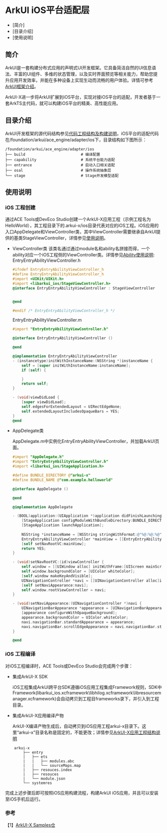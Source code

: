 # ArkUI iOS平台适配层

-   [简介]
-   [目录介绍]
-   [使用说明]

## 简介

ArkUI是一套构建分布式应用的声明式UI开发框架。它具备简洁自然的UI信息语法、丰富的UI组件、多维的状态管理，以及实时界面预览等相关能力，帮助您提升应用开发效率，并能在多种设备上实现生动而流畅的用户体验。详情可参考[ArkUI框架介绍](https://gitee.com/openharmony/docs/blob/master/zh-cn/application-dev/ui/arkui-overview.md)。

ArkUI-X进一步将ArkUI扩展到iOS平台，实现对接iOS平台的适配，开发者基于一套ArkTS主代码，就可以构建iOS平台的精美、高性能应用。

## 目录介绍

ArkUI开发框架的源代码结构参见[代码工程结构及构建说明](https://gitcode.com/arkui-x/docs/blob/master/zh-cn/framework-dev/quick-start/project-structure-guide.md)，iOS平台的适配代码在/foundation/arkui/ace\_engine/adapter/ios下，目录结构如下图所示：

```
/foundation/arkui/ace_engine/adapter/ios
├── build                         # 编译配置
├── capability                    # 系统平台能力适配
├── entrance                      # 启动入口相关适配
├── osal                          # 操作系统抽象层
└── stage                         # Stage开发模型适配
```

## 使用说明

### iOS 工程创建

通过ACE Tools或DevEco Studio创建一个ArkUI-X应用工程（示例工程名为HelloWorld），其工程目录下的.arkui-x/ios目录代表对应的iOS工程。iOS应用的入口AppDelegate和ViewController类，其中ViewController需要继承自ArkUI提供的基类StageViewController，详情参见[使用说明](https://gitcode.com/arkui-x/docs/tree/master/zh-cn/application-dev/reference/arkui-for-ios)。

* ViewController类
该类名通过通过module名和ability名拼接而得，一个ability对应一个iOS工程侧的ViewController类。详情参见[Ability使用说明](https://gitcode.com/arkui-x/docs/blob/master/zh-cn/application-dev/quick-start/start-with-ability-on-ios.md):\
EntryEntryAbilityViewController.h 
    ``` objective-c
    #ifndef EntryEntryAbilityViewController_h
    #define EntryEntryAbilityViewController_h
    #import <UIKit/UIKit.h>
    #import <libarkui_ios/StageViewController.h>
    @interface EntryEntryAbilityViewController : StageViewController


    @end

    #endif /* EntryEntryAbilityViewController_h */
    ```
    EntryEntryAbilityViewController.m
    ``` objective-c
    #import "EntryEntryAbilityViewController.h"

    @interface EntryEntryAbilityViewController ()

    @end

    @implementation EntryEntryAbilityViewController
    - (instancetype)initWithInstanceName:(NSString *)instanceName {
        self = [super initWithInstanceName:instanceName];
        if (self) {

        }
        return self;
    }

    - (void)viewDidLoad {
        [super viewDidLoad];
        self.edgesForExtendedLayout = UIRectEdgeNone;
        self.extendedLayoutIncludesOpaqueBars = YES;
    }
    @end

    ```

* AppDelegate类

    AppDelegate.m中实例化EntryEntryAbilityViewController，并加载ArkUI页面。

    ```objective-c
    #import "AppDelegate.h"
    #import "EntryEntryAbilityViewController.h"
    #import <libarkui_ios/StageApplication.h>

    #define BUNDLE_DIRECTORY @"arkui-x"
    #define BUNDLE_NAME @"com.example.helloworld"

    @interface AppDelegate ()

    @end

    @implementation AppDelegate

    - (BOOL)application:(UIApplication *)application didFinishLaunchingWithOptions:(NSDictionary *)launchOptions {
        [StageApplication configModuleWithBundleDirectory:BUNDLE_DIRECTORY];
        [StageApplication launchApplication];
        
        NSString *instanceName = [NSString stringWithFormat:@"%@:%@:%@",BUNDLE_NAME, @"entry", @"EntryAbility"];
        EntryEntryAbilityViewController *mainView = [[EntryEntryAbilityViewController alloc] initWithInstanceName:instanceName];//instanceName为ArkUI-X应用编译产物在应用工程中存放的目录
        [self setNavRootVC:mainView];
        return YES;
    }

    - (void)setNavRootVC:(id)viewController {
        self.window = [[UIWindow alloc] initWithFrame:[UIScreen mainScreen].bounds];
        self.window.backgroundColor = [UIColor whiteColor];
        [self.window makeKeyAndVisible];
        UINavigationController *navi = [[UINavigationController alloc]initWithRootViewController:viewController];
        [self setNaviAppearance:navi];
        self.window.rootViewController = navi;
    }

    - (void)setNaviAppearance:(UINavigationController *)navi {
        UINavigationBarAppearance *appearance = [UINavigationBarAppearance new];
        [appearance configureWithOpaqueBackground];
        appearance.backgroundColor = UIColor.whiteColor;
        navi.navigationBar.standardAppearance = appearance;
        navi.navigationBar.scrollEdgeAppearance = navi.navigationBar.standardAppearance;
    }

    @end
    ```

### iOS 工程编译

对iOS工程编译时，ACE Tools或DevEco Studio会完成两个步骤：
* 集成ArkUI-X SDK

  iOS工程集成ArkUI跨平台SDK遵循iOS应用工程集成Framework规则，SDK中Framework(libarkui_ios.xcframework\libhilog.xcframework\libresourcemanager.xcframework)会自动拷贝到工程目frameworks录下，并引入到工程目录。
* 集成ArkUI-X应用编译产物

  ArkUI-X编译产物生成后，自动拷贝到iOS应用工程arkui-x目录下。这里“arkui-x”目录名称是固定的，不能更改；详情参见[ArkUI-X应用工程结构说明](https://gitcode.com/arkui-x/docs/blob/master/zh-cn/application-dev/quick-start/package-structure-guide.md)

```
    arkui-x
        ├── entry
        |   ├── ets
        |   |   ├── modules.abc
        |   |   └── sourceMaps.map
        |   ├── resouces.index
        |   ├── resouces
        |   └── module.json
        └── systemres
```
完成上述步骤后即可按照iOS应用构建流程，构建ArkUI iOS应用，并且可以安装至iOS手机后运行。


### 参考

【1】[ArkUI-X Samples仓](https://gitcode.com/arkui-x/samples)